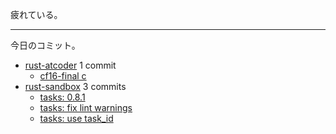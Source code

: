疲れている。

---

今日のコミット。

- [rust-atcoder](https://github.com/bouzuya/rust-atcoder) 1 commit
  - [cf16-final c](https://github.com/bouzuya/rust-atcoder/commit/a8990487890e677cfd17927145d1d7a698aebcbc)
- [rust-sandbox](https://github.com/bouzuya/rust-sandbox) 3 commits
  - [tasks: 0.8.1](https://github.com/bouzuya/rust-sandbox/commit/a8b652c9fc088e408d40a0d83aedff11159a7dc6)
  - [tasks: fix lint warnings](https://github.com/bouzuya/rust-sandbox/commit/c0c6eb7b11cee3e95e2f74aaef7d1935591895aa)
  - [tasks: use task_id](https://github.com/bouzuya/rust-sandbox/commit/71c802526ca0fc8328705c21305122529dc7db20)
